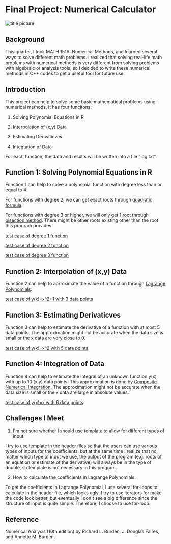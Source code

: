 # Final Project: Numerical Calculator 

![title picture](https://github.com/luwenkai1997/pic-10c-final-project/blob/master/title_picture.jpg)

## Background

This quarter, I took MATH 151A: Numerical Methods, and learned several ways to solve different math problems. I realized that solving real-life math problems with numerical methods is very different from solving problems with algebraic or analysis tools, so I decided to write these numerical methods in C++ codes to get a useful tool for future use. 

## Introduction

This project can help to solve some basic mathematical problems using numerical methods. It has four funcitons: 

1. Solving Polynomial Equations in R

2. Interpolation of (x,y) Data

3. Estimating Derivaticves

4. Integtation of Data

For each function, the data and results will be written into a file "log.txt". 

## Function 1: Solving Polynomial Equations in R

Function 1 can help to solve a polynomial function with degree less than or equal to 4.

For functions with degree 2, we can get exact roots through [quadratic formula](https://en.wikipedia.org/wiki/Quadratic_formula).

For functions with degree 3 or higher, we will only get 1 root through [bisection method](https://en.wikipedia.org/wiki/Bisection_method). There might be other roots existing other than the root this program provides. 

[test case of degree 1 function](https://github.com/luwenkai1997/pic-10c-final-project/blob/master/test_case/test_case_1)

[test case of degree 2 function](https://github.com/luwenkai1997/pic-10c-final-project/blob/master/test_case/test_case_2)

[test case of degree 3 function](https://github.com/luwenkai1997/pic-10c-final-project/blob/master/test_case/test_case_3)

## Function 2: Interpolation of (x,y) Data

Function 2 can help to aprroximate the value of a function through [Lagrange Polynomials](https://en.wikipedia.org/wiki/Lagrange_polynomial). 

[test case of y(x)=x^2+1 with 3 data points](https://github.com/luwenkai1997/pic-10c-final-project/blob/master/test_case/test_case_4)

## Function 3: Estimating Derivaticves

Function 3 can help to estimate the derivative of a function with at most 5 data points. The approximation might not be accurate when the data size is small or the x data are very close to 0. 

[test case of y(x)=x^2 with 5 data points](https://github.com/luwenkai1997/pic-10c-final-project/blob/master/test_case/test_case_5)

## Function 4: Integration of Data

Function 4 can help to estimate the integral of an unknown function y(x) with up to 10 (x,y) data points. This approximation is done by [Composite Numerical Integration](https://www3.nd.edu/~zxu2/acms40390F15/Lec-4.4.pdf). The approximation might not be accurate when the data size is small or the x data are large in absolute values.

[test case of y(x)=x with 6 data points](https://github.com/luwenkai1997/pic-10c-final-project/blob/master/test_case/test_case_6)

## Challenges I Meet

1. I'm not sure whether I should use template to allow for different types of input. 

I try to use template in the header files so that the users can use various types of inputs for the coefficients, but at the same time I realize that no matter which type of input we use, the output of the program (e.g. roots of an equation or estimate of the derivative) will always be in the type of double, so template is not necessary in this program. 

2. How to calculate the coefficients in Lagrange Polynomials.

To get the coefficients in Lagrange Polynomial, I use several for-loops to calculate in the header file, which looks ugly. I try to use iterators for make the code look better, but eventually I don't see a big difference since the structure of input is quite simple. Therefore, I choose to use for-loop. 

## Reference

Numerical Analysis (10th edition) by Richard L. Burden, J. Douglas Faires, and Annette M. Burden. 

